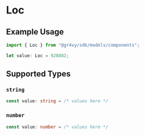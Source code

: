 # Loc

## Example Usage

```typescript
import { Loc } from "@gr4vy/sdk/models/components";

let value: Loc = 928082;
```

## Supported Types

### `string`

```typescript
const value: string = /* values here */
```

### `number`

```typescript
const value: number = /* values here */
```

